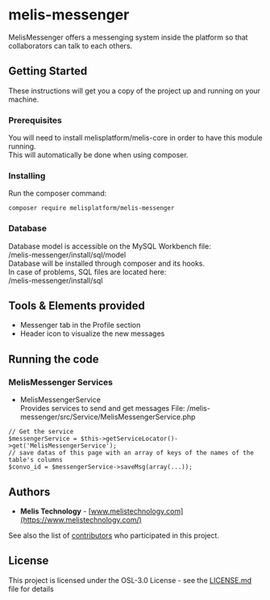 # melis-messenger

MelisMessenger offers a messenging system inside the platform so that collaborators can talk to each others.  

## Getting Started

These instructions will get you a copy of the project up and running on your machine.  

### Prerequisites

You will need to install melisplatform/melis-core in order to have this module running.  
This will automatically be done when using composer.

### Installing

Run the composer command:
```
composer require melisplatform/melis-messenger
```

### Database    

Database model is accessible on the MySQL Workbench file:  
/melis-messenger/install/sql/model  
Database will be installed through composer and its hooks.  
In case of problems, SQL files are located here:  
/melis-messenger/install/sql  


## Tools & Elements provided

* Messenger tab in the Profile section  
* Header icon to visualize the new messages  

## Running the code

### MelisMessenger Services  

* MelisMessengerService  
Provides services to send and get messages
File: /melis-messenger/src/Service/MelisMessengerService.php  
```
// Get the service
$messengerService = $this->getServiceLocator()->get('MelisMessengerService');
// save datas of this page with an array of keys of the names of the table's columns
$convo_id = $messengerService->saveMsg(array(...)); 
```

## Authors

* **Melis Technology** - [www.melistechnology.com](https://www.melistechnology.com/)

See also the list of [contributors](https://github.com/melisplatform/melis-messenger/contributors) who participated in this project.


## License

This project is licensed under the OSL-3.0 License - see the [LICENSE.md](LICENSE.md) file for details